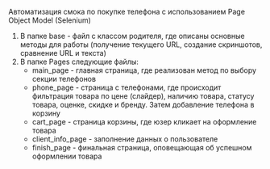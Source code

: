 Автоматизация смока по покупке телефона с использованием Page Object Model (Selenium)
1) В папке base - файл с классом родителя, где описаны основные методы для работы (получение текущего URL, создание скриншотов, сравнение URL и текста)
2) В папке Pages следующие файлы:
   - main_page - главная страница, где реализован метод по выбору секции телефонов
   - phone_page - страница с телефонами, где происходит фильтрация товара по цене (слайдер), наличию товара, статусу товара, оценке, скидке и бренду. Затем добавление телефона в корзину
   - cart_page - страница корзины, где юзер кликает на оформление товара
   - client_info_page - заполнение данных о пользователе
   - finish_page - финальная страница, оповещающая об успешном оформлении товара

